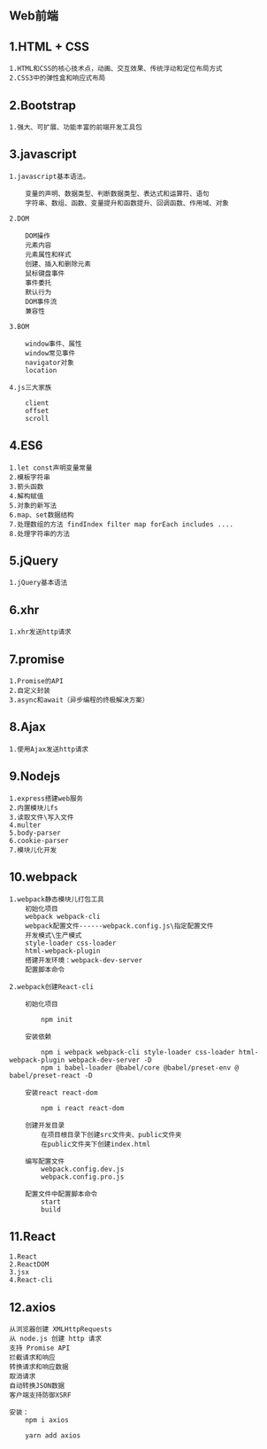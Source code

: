 ## Web前端

## 1.HTML + CSS

    1.HTML和CSS的核心技术点，动画、交互效果、传统浮动和定位布局方式
    2.CSS3中的弹性盒和响应式布局

## 2.Bootstrap

    1.强大、可扩展、功能丰富的前端开发工具包

## 3.javascript

    1.javascript基本语法。

        变量的声明、数据类型、判断数据类型、表达式和运算符、语句
        字符串、数组、函数、变量提升和函数提升、回调函数、作用域、对象

    2.DOM

        DOM操作
        元素内容
        元素属性和样式
        创建、插入和删除元素
        鼠标键盘事件
        事件委托
        默认行为
        DOM事件流
        兼容性

    3.BOM

        window事件、属性
        window常见事件
        navigator对象
        location

    4.js三大家族

        client
        offset
        scroll

## 4.ES6

    1.let const声明变量常量
    2.模板字符串
    3.箭头函数
    4.解构赋值
    5.对象的新写法
    6.map、set数据结构
    7.处理数组的方法 findIndex filter map forEach includes ....
    8.处理字符串的方法
    
## 5.jQuery

    1.jQuery基本语法

## 6.xhr

    1.xhr发送http请求

## 7.promise

    1.Promise的API
    2.自定义封装
    3.async和await（异步编程的终极解决方案）


## 8.Ajax

    1.使用Ajax发送http请求

## 9.Nodejs

    1.express搭建web服务
    2.内置模块儿fs
    3.读取文件\写入文件
    4.multer
    5.body-parser
    6.cookie-parser
    7.模块儿化开发

## 10.webpack

    1.webpack静态模块儿打包工具
        初始化项目
        webpack webpack-cli
        webpack配置文件------webpack.config.js\指定配置文件
        开发模式\生产模式
        style-loader css-loader
        html-webpack-plugin
        搭建开发环境：webpack-dev-server
        配置脚本命令

    2.webpack创建React-cli

        初始化项目   

            npm init

        安装依赖 

            npm i webpack webpack-cli style-loader css-loader html-webpack-plugin webpack-dev-server -D
            npm i babel-loader @babel/core @babel/preset-env @ babel/preset-react -D
            
        安装react react-dom

            npm i react react-dom

        创建开发目录
            在项目根目录下创建src文件夹、public文件夹
            在public文件夹下创建index.html

        编写配置文件
            webpack.config.dev.js
            webpack.config.pro.js

        配置文件中配置脚本命令
            start
            build

## 11.React

    1.React
    2.ReactDOM
    3.jsx
    4.React-cli

## 12.axios

    从浏览器创建 XMLHttpRequests 
    从 node.js 创建 http 请求 
    支持 Promise API 
    拦截请求和响应 
    转换请求和响应数据 
    取消请求 
    自动转换JSON数据 
    客户端支持防御XSRF

    安装：
        npm i axios

        yarn add axios